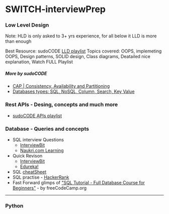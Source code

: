 # SWITCH-interviewPrep

### Low Level Design
Note: HLD is only asked to 3+ yrs experience, for all below it LLD is more than enough

Best Resource: sudoCODE [LLD playlist](https://www.youtube.com/watch?v=B3zrIwz_t4M&list=PLTCrU9sGybupCpY20eked6blbHI4zZ55k)
Topics covered: OOPS, implemeting OOPS, Design patterns, SOLID design, Class diagrams, Deatailed nice explanation, Watch FULL Playlist

##### More by sudoCODE
 - [CAP | Consistency, Availability and Partitioning](https://www.youtube.com/watch?v=pSoKUfLTe8Y&list=PLTCrU9sGyburBw9wNOHebv9SjlE4Elv5a&index=20)
 - [Databases types: SQL, NoSQL, Column, Search, Key Value](https://www.youtube.com/watch?v=O_c7lzNbcKo&list=PLTCrU9sGyburBw9wNOHebv9SjlE4Elv5a&index=7)

### Rest APIs - Desing, concepts and much more
- [sudoCODE APIs playlist](https://www.youtube.com/watch?v=ST8XxjOTIsg&list=PLTCrU9sGybupzS5-3iYTsYUI1emBDKdHu)

### Database - Queries and concepts
- SQL interview Questions
    - [InterviewBit](https://www.interviewbit.com/sql-interview-questions/)
    - [Naukri.com Learning](https://www.naukri.com/learning/articles/top-sql-interview-questions-and-answers/)
- Quick Revison
    - [InterviewBit](https://www.interviewbit.com/sql-cheat-sheet/#installation)
    - [Edureka!](https://www.edureka.co/blog/interview-questions/sql-interview-questions)
- SQL [cheatSheet](https://learnsql.com/blog/sql-basics-cheat-sheet/sql-basics-cheat-sheet-a4.pdf)
- SQL practise - [HackerRank](https://www.hackerrank.com/domains/sql)
- Fast Forward glimps of ["SQL Tutorial - Full Database Course for Beginners"](https://www.youtube.com/watch?v=HXV3zeQKqGY) - by freeCodeCamp.org
----
### Python
